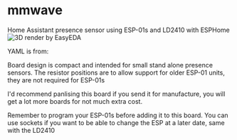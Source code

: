 # mmwave
Home Assistant presence sensor using ESP-01s and LD2410 with ESPHome
![3D render by EasyEDA](url "/blob/main/mmwave_render.png")

YAML is from:

Board design is compact and intended for small stand alone presence sensors. The resistor positions are to allow support for older ESP-01 units, they are not required for ESP-01s

I'd recommend panlising this board if you send it for manufacture, you will get a lot more boards for not much extra cost.

Remember to program your ESP-01s before adding it to this board. You can use sockets if you want to be able to change the ESP at a later date, same with the LD2410
